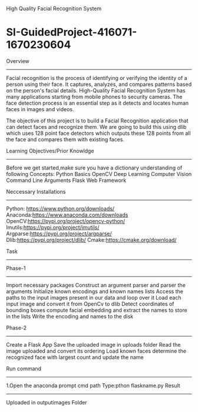 
High Quality Facial Recognition System

# SI-GuidedProject-416071-1670230604
Overview
____________________________________________________________________________________________________________________
Facial recognition is the process of identifying or verifying the identity of a person using their face.
It captures, analyzes, and compares patterns based on the person's facial details. High-Quality Facial 
Recognition System has many applications starting from mobile phones to security cameras. The face 
detection process is an essential step as it detects and locates human faces in images and videos.

The objective of this project is to build a Facial Recognition application that can detect faces and recognize them. 
We are going to build this using dlib which uses 128 point face detectors which outputs these 128 points from all the
face and compares them with existing faces.


Learning Objectives/Prior Knowldge
____________________________________________________________________________________________________________________
Before we get started,make sure you have a dictionary understanding of following 
Concepts:
Python Basics
OpenCV
Deep Learning
Computer Vision
Command Line Arguments 
Flask Web Framework

Neccessary Installations
___________________________________________________________________________________________________________________
Python: https://www.python.org/downloads/
Anaconda:https://www.anaconda.com/downloads
OpenCV:https://pypi.org/project/opencv-python/
Imutils:https://pypi.org/project/imutils/
Argparse:https://pypi.org/project/argparse/
Dlib:https://pypi.org/project/dlib/
Cmake:https://cmake.org/download/


Task
____________________________________________________________________________________________________________________

  Phase-1
  _________
Import necessary packages
Construct an argument parser and parser the arguments
Initialize known encodings and known names lists 
Access the paths to the input images present in our data and loop over it 
Load each input image and convert it from OpenCv to dlib
Detect coordinates of bounding boxes
compute facial embedding and extract the names to store in the lists 
Write the encoding and names to the disk

  Phase-2
  ________
  Create a Flask App
  Save the uploaded image in uploads folder
  Read the image uploaded and convert its ordering 
  Load known faces
  determine the recognized face with largest count and update the name
  
  Run command
  _____________________________________________________________________________________________________
  
  1.Open the anaconda prompt cmd path
  Type:pthon flaskname.py
  Result
  ________________
  
Uploaded in outputimages Folder

